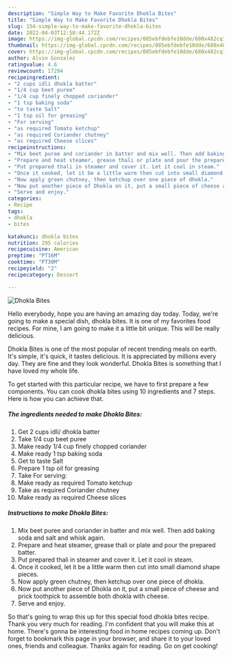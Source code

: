 ```yaml
---
description: "Simple Way to Make Favorite Dhokla Bites"
title: "Simple Way to Make Favorite Dhokla Bites"
slug: 154-simple-way-to-make-favorite-dhokla-bites
date: 2022-04-03T12:58:44.172Z
image: https://img-global.cpcdn.com/recipes/085ebfdebfe10dde/680x482cq70/dhokla-bites-recipe-main-photo.jpg
thumbnail: https://img-global.cpcdn.com/recipes/085ebfdebfe10dde/680x482cq70/dhokla-bites-recipe-main-photo.jpg
cover: https://img-global.cpcdn.com/recipes/085ebfdebfe10dde/680x482cq70/dhokla-bites-recipe-main-photo.jpg
author: Alvin Gonzalez
ratingvalue: 4.6
reviewcount: 17294
recipeingredient:
- "2 cups idli dhokla batter"
- "1/4 cup beet puree"
- "1/4 cup finely chopped coriander"
- "1 tsp baking soda"
- "to taste Salt"
- "1 tsp oil for greasing"
- "For serving"
- "as required Tomato ketchup"
- "as required Coriander chutney"
- "as required Cheese slices"
recipeinstructions:
- "Mix beet puree and coriander in batter and mix well. Then add baking soda and salt and whisk again."
- "Prepare and heat steamer, grease thali or plate and pour the prepared batter."
- "Put prepared thali in steamer and cover it. Let it cool in steam."
- "Once it cooked, let it be a little warm then cut into small diamond shape pieces."
- "Now apply green chutney, then ketchup over one piece of dhokla."
- "Now put another piece of Dhokla on it, put a small piece of cheese and prick toothpick to assemble both dhokla with cheese."
- "Serve and enjoy."
categories:
- Recipe
tags:
- dhokla
- bites

katakunci: dhokla bites 
nutrition: 295 calories
recipecuisine: American
preptime: "PT16M"
cooktime: "PT30M"
recipeyield: "2"
recipecategory: Dessert

---
```



![Dhokla Bites](https://img-global.cpcdn.com/recipes/085ebfdebfe10dde/680x482cq70/dhokla-bites-recipe-main-photo.jpg)

Hello everybody, hope you are having an amazing day today. Today, we're going to make a special dish, dhokla bites. It is one of my favorites food recipes. For mine, I am going to make it a little bit unique. This will be really delicious.

Dhokla Bites is one of the most popular of recent trending meals on earth. It's simple, it's quick, it tastes delicious. It is appreciated by millions every day. They are fine and they look wonderful. Dhokla Bites is something that I have loved my whole life.




To get started with this particular recipe, we have to first prepare a few components. You can cook dhokla bites using 10 ingredients and 7 steps. Here is how you can achieve that.

<!--inarticleads1-->

##### The ingredients needed to make Dhokla Bites:

1. Get 2 cups idli/ dhokla batter
1. Take 1/4 cup beet puree
1. Make ready 1/4 cup finely chopped coriander
1. Make ready 1 tsp baking soda
1. Get to taste Salt
1. Prepare 1 tsp oil for greasing
1. Take For serving:
1. Make ready as required Tomato ketchup
1. Take as required Coriander chutney
1. Make ready as required Cheese slices




<!--inarticleads2-->

##### Instructions to make Dhokla Bites:

1. Mix beet puree and coriander in batter and mix well. Then add baking soda and salt and whisk again.
1. Prepare and heat steamer, grease thali or plate and pour the prepared batter.
1. Put prepared thali in steamer and cover it. Let it cool in steam.
1. Once it cooked, let it be a little warm then cut into small diamond shape pieces.
1. Now apply green chutney, then ketchup over one piece of dhokla.
1. Now put another piece of Dhokla on it, put a small piece of cheese and prick toothpick to assemble both dhokla with cheese.
1. Serve and enjoy.




So that's going to wrap this up for this special food dhokla bites recipe. Thank you very much for reading. I'm confident that you will make this at home. There's gonna be interesting food in home recipes coming up. Don't forget to bookmark this page in your browser, and share it to your loved ones, friends and colleague. Thanks again for reading. Go on get cooking!
